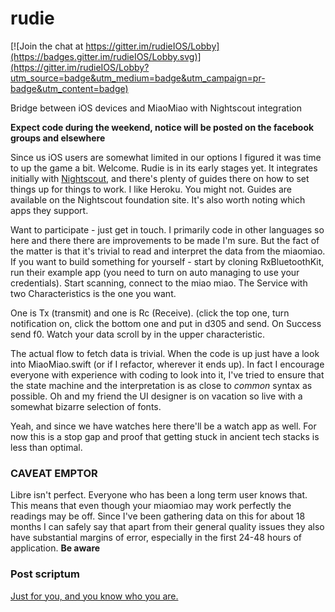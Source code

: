 
# rudie

[![Join the chat at https://gitter.im/rudieIOS/Lobby](https://badges.gitter.im/rudieIOS/Lobby.svg)](https://gitter.im/rudieIOS/Lobby?utm_source=badge&utm_medium=badge&utm_campaign=pr-badge&utm_content=badge)

Bridge between iOS devices and MiaoMiao with Nightscout integration

**Expect code during the weekend, notice will be posted on the facebook groups and elsewhere**

Since us iOS users are somewhat limited in our options I figured it was time to up the game a bit. Welcome. Rudie is in its early stages yet. It integrates initially with [Nightscout](http://www.nightscout.info/wiki/welcome/nightscout-for-ios-optional),  and there's plenty of guides there on how to set things up for things to work.  I like Heroku. You might not. Guides are available on the Nightscout foundation site. It's also worth noting which apps they support. 

Want to participate - just get in touch. I primarily code in other languages so here and there there are improvements to be made I'm sure. But the fact of the matter is that it's trivial to read and interpret the data from the miaomiao. If you want to build something for yourself - start by cloning RxBluetoothKit, run their example app (you need to turn on auto managing to use your credentials). Start scanning, connect to the miao miao. The Service with two Characteristics is the one you want. 

One is Tx (transmit) and one is Rc (Receive).
(click the top one, turn notification on, click the bottom one and put in d305 and send. On Success send f0. Watch your data scroll by in the upper characteristic.

The actual flow to fetch data is trivial. When the code is up just have a look into MiaoMiao.swift (or if I refactor, wherever it ends up). In fact I encourage everyone with experience with coding to look into it, I've tried to ensure that the state machine and the interpretation is as close to *common* syntax as possible.
Oh and my friend the UI designer is on vacation so live with a somewhat bizarre selection of fonts. 

Yeah, and since we have watches here there'll be a watch app as well. For now this is a stop gap and proof that getting stuck in ancient tech stacks is less than optimal.

### CAVEAT EMPTOR
Libre isn't perfect. Everyone who has been a long term user knows that. This means that even though your miaomiao may work perfectly the readings may be off. Since I've been gathering data on this for about 18 months I can safely say that apart from their general quality issues they also have substantial margins of error, especially in the first 24-48 hours of application. **Be aware**

### Post scriptum
[Just for you, and you know who you are.](https://www.youtube.com/watch?v=sVzvRsl4rEM)
